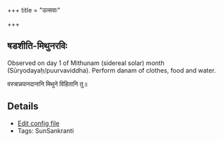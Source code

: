 +++
title = "उत्सवाः"

+++
## षडशीति-मिथुनरविः

Observed on day 1 of Mithunam (sidereal solar) month (Sūryodayaḥ/puurvaviddha). Perform danam of clothes, food and water.

वस्त्रान्नपानदानानि मिथुने विहितानि तु॥



## Details
- [Edit config file](https://github.com/sanskrit-coders/adyatithi/tree/master/time_focus/sankrAnti/sidereal_solar_month/day/03/01/SaDazIti-mithunaraviH.toml)
- Tags: SunSankranti

